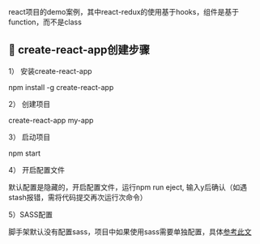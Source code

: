 react项目的demo案例，其中react-redux的使用基于hooks，组件是基于function，而不是class

## 🚀 create-react-app创建步骤

1） 安装create-react-app

npm install -g create-react-app

2） 创建项目

create-react-app my-app

3） 启动项目

npm start

4） 开启配置文件

默认配置是隐藏的，开启配置文件，运行npm run eject, 输入y后确认（如遇stash报错，需将代码提交再次运行次命令）

5）SASS配置

脚手架默认没有配置sass，项目中如果使用sass需要单独配置，具体[参考此文](https://segmentfault.com/a/1190000016342792)

